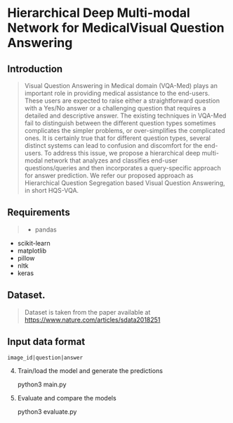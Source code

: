 # Hierarchical Deep Multi-modal Network for MedicalVisual Question Answering

## Introduction

> Visual Question Answering in Medical domain (VQA-Med) plays an important role in providing medical assistance to the end-users. These users are expected to raise either a straightforward question with a Yes/No answer or a challenging question that requires a detailed and descriptive answer. The existing techniques in VQA-Med fail to distinguish between the different question types sometimes complicates the simpler problems, or over-simplifies the complicated ones. It is certainly true that for different question types, several distinct systems can lead to confusion and discomfort for the end-users. To address this issue, we propose a hierarchical deep multi-modal network that analyzes and classifies end-user questions/queries and then incorporates a query-specific approach for answer prediction. We refer our proposed approach as Hierarchical Question Segregation based Visual Question Answering, in short HQS-VQA. 

## Requirements

> - pandas
  - scikit-learn
  - matplotlib
  - pillow
  - nltk
  - keras

## Dataset.
    
> Dataset is taken from the paper available at https://www.nature.com/articles/sdata2018251

## Input data format

`image_id|question|answer`

4. Train/load the model and generate the predictions

    python3 main.py

5. Evaluate and compare the models

    python3 evaluate.py
